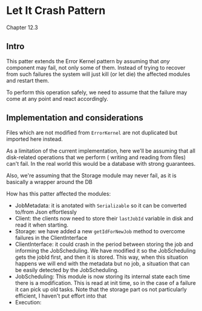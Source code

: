 # Let It Crash Pattern

Chapter 12.3

## Intro

This patter extends the Error Kernel pattern by assuming that _any_ component may fail, not only some of them. Instead
of trying to recover from such failures the system will just kill (or let die) the affected modules and restart them.

To perform this operation safely, we need to assume that the failure may come at any point and react accordingly.

## Implementation and considerations

Files which are not modified from `ErrorKernel` are not duplicated but imported here instead.

As a limitation of the current implementation, here we'll be assuming that all disk-related operations that we perform (
writing and reading from files) can't fail. In the real world this would be a database with strong guarantees.

Also, we're assuming that the Storage module may never fail, as it is basically a wrapper around the DB

How has this patter affected the modules:

- JobMetadata: it is anotated with `Serializable` so it can be converted to/from Json effortlessly
- Client: the clients now need to store their `lastJobId` variable in disk and read it when starting.
- Storage: we have added a new `getIdForNewJob` method to overcome failures in the ClientInterface
- ClientInterface: it could crash in the period between storing the job and informing the JobScheduling. We have
  modified it so the JobScheduling gets the jobId first, and then it is stored. This way, when this situation happens we
  will end with the metadata but no job, a situation that can be easily detected by the JobScheduling.
- JobScheduling: This module is now storing its internal state each time there is a modification. This is read at init
  time, so in the case of a failure it can pick up old tasks. Note that the storage part os not particularly efficient,
  I haven't put effort into that
- Execution: 